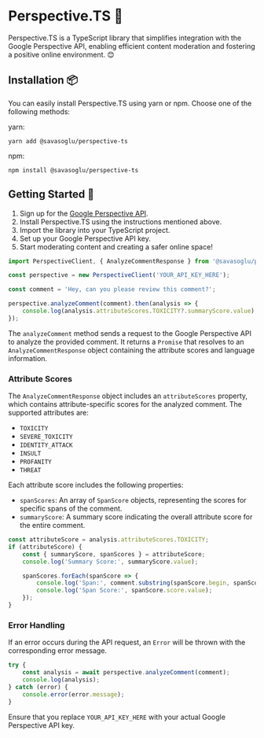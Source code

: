 # Perspective.TS 🌟

Perspective.TS is a TypeScript library that simplifies integration with the Google Perspective API, enabling efficient content moderation and fostering a positive online environment. 😊

## Installation 📦

You can easily install Perspective.TS using yarn or npm. Choose one of the following methods:

yarn:

```shell
yarn add @savasoglu/perspective-ts
```

npm:

```shell
npm install @savasoglu/perspective-ts
```

## Getting Started 🚀

1. Sign up for the [Google Perspective API](https://www.perspectiveapi.com/).
2. Install Perspective.TS using the instructions mentioned above.
3. Import the library into your TypeScript project.
4. Set up your Google Perspective API key.
5. Start moderating content and creating a safer online space!

```typescript
import PerspectiveClient, { AnalyzeCommentResponse } from '@savasoglu/perspective-ts';

const perspective = new PerspectiveClient('YOUR_API_KEY_HERE');

const comment = 'Hey, can you please review this comment?';

perspective.analyzeComment(comment).then(analysis => {
	console.log(analysis.attributeScores.TOXICITY?.summaryScore.value);
});

```

The `analyzeComment` method sends a request to the Google Perspective API to analyze the provided comment. It returns a `Promise` that resolves to an `AnalyzeCommentResponse` object containing the attribute scores and language information.

### Attribute Scores

The `AnalyzeCommentResponse` object includes an `attributeScores` property, which contains attribute-specific scores for the analyzed comment. The supported attributes are:

-   `TOXICITY`
-   `SEVERE_TOXICITY`
-   `IDENTITY_ATTACK`
-   `INSULT`
-   `PROFANITY`
-   `THREAT`

Each attribute score includes the following properties:

-   `spanScores`: An array of `SpanScore` objects, representing the scores for specific spans of the comment.
-   `summaryScore`: A summary score indicating the overall attribute score for the entire comment.

```typescript
const attributeScore = analysis.attributeScores.TOXICITY;
if (attributeScore) {
	const { summaryScore, spanScores } = attributeScore;
	console.log('Summary Score:', summaryScore.value);

	spanScores.forEach(spanScore => {
		console.log('Span:', comment.substring(spanScore.begin, spanScore.end));
		console.log('Span Score:', spanScore.score.value);
	});
}
```

### Error Handling

If an error occurs during the API request, an `Error` will be thrown with the corresponding error message.

```typescript
try {
	const analysis = await perspective.analyzeComment(comment);
	console.log(analysis);
} catch (error) {
	console.error(error.message);
}
```

Ensure that you replace `YOUR_API_KEY_HERE` with your actual Google Perspective API key.
